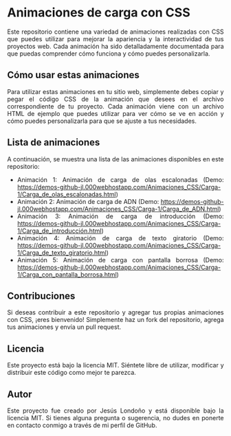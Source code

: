 <div align="justify">

# Animaciones de carga con CSS

Este repositorio contiene una variedad de animaciones realizadas con CSS que puedes utilizar para mejorar la apariencia y la interactividad de tus proyectos web. Cada animación ha sido detalladamente documentada para que puedas comprender cómo funciona y cómo puedes personalizarla.

## Cómo usar estas animaciones

Para utilizar estas animaciones en tu sitio web, simplemente debes copiar y pegar el código CSS de la animación que desees en el archivo correspondiente de tu proyecto. Cada animación viene con un archivo HTML de ejemplo que puedes utilizar para ver cómo se ve en acción y cómo puedes personalizarla para que se ajuste a tus necesidades.

## Lista de animaciones

A continuación, se muestra una lista de las animaciones disponibles en este repositorio:

- Animación 1: Animación de carga de olas escalonadas (Demo: https://demos-github-jl.000webhostapp.com/Animaciones_CSS/Carga-1/Carga_de_olas_escalonadas.html)
- Animación 2: Animación de carga de ADN (Demo: https://demos-github-jl.000webhostapp.com/Animaciones_CSS/Carga-1/Carga_de_ADN.html)
- Animación 3: Animación de carga de introducción (Demo: https://demos-github-jl.000webhostapp.com/Animaciones_CSS/Carga-1/Carga_de_introducción.html)
- Animación 4: Animación de carga de texto giratorio (Demo: https://demos-github-jl.000webhostapp.com/Animaciones_CSS/Carga-1/Carga_de_texto_giratorio.html)
- Animación 5: Animación de carga con pantalla borrosa (Demo: https://demos-github-jl.000webhostapp.com/Animaciones_CSS/Carga-1/Carga_con_pantalla_borrosa.html)

## Contribuciones

Si deseas contribuir a este repositorio y agregar tus propias animaciones con CSS, ¡eres bienvenido! Simplemente haz un fork del repositorio, agrega tus animaciones y envía un pull request.

## Licencia

Este proyecto está bajo la licencia MIT. Siéntete libre de utilizar, modificar y distribuir este código como mejor te parezca.

## Autor

Este proyecto fue creado por Jesús Londoño y está disponible bajo la licencia MIT. Si tienes alguna pregunta o sugerencia, no dudes en ponerte en contacto conmigo a través de mi perfil de GitHub.

</div>
